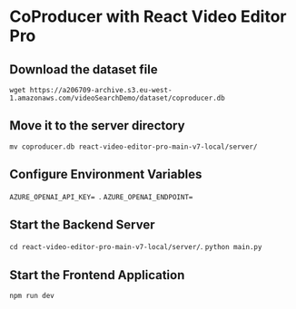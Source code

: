 # CoProducer with React Video Editor Pro
## Download the dataset file
```wget https://a206709-archive.s3.eu-west-1.amazonaws.com/videoSearchDemo/dataset/coproducer.db```

## Move it to the server directory
```mv coproducer.db react-video-editor-pro-main-v7-local/server/```

## Configure Environment Variables
```AZURE_OPENAI_API_KEY= ```. 
```AZURE_OPENAI_ENDPOINT= ```

## Start the Backend Server
```cd react-video-editor-pro-main-v7-local/server/```. 
```python main.py```

## Start the Frontend Application
```npm run dev```
